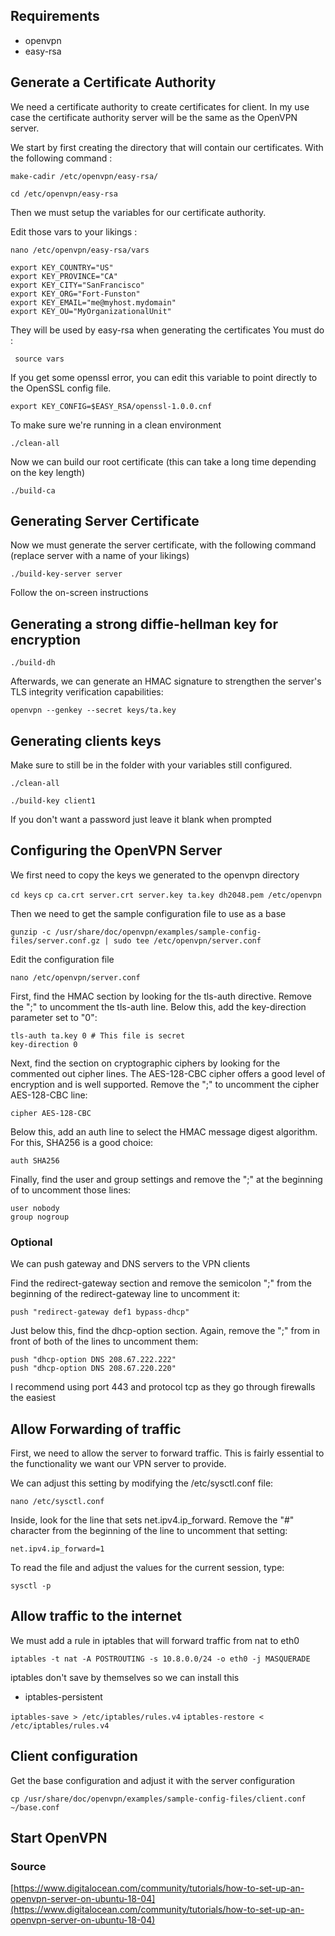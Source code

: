## Requirements
 - openvpn 
 - easy-rsa
## Generate a Certificate Authority
We need a certificate authority to create certificates for client. 
In my use case the certificate authority server will be the same as the
OpenVPN server.

We start by first creating the directory that will contain our certificates.
With the following command :

```make-cadir /etc/openvpn/easy-rsa/```

```cd /etc/openvpn/easy-rsa```

Then we must setup the variables for our certificate authority.

Edit those vars to your likings :

```nano /etc/openvpn/easy-rsa/vars```

```
export KEY_COUNTRY="US"
export KEY_PROVINCE="CA"
export KEY_CITY="SanFrancisco"
export KEY_ORG="Fort-Funston"
export KEY_EMAIL="me@myhost.mydomain"
export KEY_OU="MyOrganizationalUnit"
```

They will be used by easy-rsa when generating the certificates
You must do :

``` source vars```

If you get some openssl error, you can edit this variable to point directly
to the OpenSSL config file.

```export KEY_CONFIG=$EASY_RSA/openssl-1.0.0.cnf```

To make sure we're running in a clean environment 

```./clean-all```

Now we can build our root certificate (this can take a long time depending on the key length)

```./build-ca```

## Generating Server Certificate

Now we must generate the server certificate, with the following command
(replace server with a name of your likings)

```./build-key-server server```

Follow the on-screen instructions

## Generating a strong diffie-hellman key for encryption

```./build-dh```

Afterwards, we can generate an HMAC signature to strengthen the server's TLS integrity verification capabilities:

```openvpn --genkey --secret keys/ta.key```

## Generating clients keys

Make sure to still be in the folder with your variables still configured.

```./clean-all```

```./build-key client1```

If you don't want a password just leave it blank when prompted

## Configuring the OpenVPN Server

We first need to copy the keys we generated to the openvpn directory 

```cd keys```
```cp ca.crt server.crt server.key ta.key dh2048.pem /etc/openvpn```

Then we need to get the sample configuration file to use as a base

```gunzip -c /usr/share/doc/openvpn/examples/sample-config-files/server.conf.gz | sudo tee /etc/openvpn/server.conf```

Edit the configuration file

```nano /etc/openvpn/server.conf```

First, find the HMAC section by looking for the tls-auth directive. Remove the ";" to uncomment the tls-auth line. Below this, add the key-direction parameter set to "0":

```
tls-auth ta.key 0 # This file is secret
key-direction 0
```

Next, find the section on cryptographic ciphers by looking for the commented out cipher lines. The AES-128-CBC cipher offers a good level of encryption and is well supported. Remove the ";" to uncomment the cipher AES-128-CBC line:

```cipher AES-128-CBC```

Below this, add an auth line to select the HMAC message digest algorithm. For this, SHA256 is a good choice:

```auth SHA256```

Finally, find the user and group settings and remove the ";" at the beginning of to uncomment those lines:

```
user nobody
group nogroup
```

### Optional

We can push gateway and DNS servers to the VPN clients

Find the redirect-gateway section and remove the semicolon ";" from the beginning of the redirect-gateway line to uncomment it:

```push "redirect-gateway def1 bypass-dhcp"```

Just below this, find the dhcp-option section. Again, remove the ";" from in front of both of the lines to uncomment them:

```
push "dhcp-option DNS 208.67.222.222"
push "dhcp-option DNS 208.67.220.220"
```

I recommend using port 443 and protocol tcp as they go through firewalls the easiest

## Allow Forwarding of traffic

First, we need to allow the server to forward traffic. This is fairly essential to the functionality we want our VPN server to provide.

We can adjust this setting by modifying the /etc/sysctl.conf file:

```nano /etc/sysctl.conf```

Inside, look for the line that sets net.ipv4.ip_forward. Remove the "#" character from the beginning of the line to uncomment that setting:

```net.ipv4.ip_forward=1```

To read the file and adjust the values for the current session, type:

```sysctl -p```

## Allow traffic to the internet

We must add a rule in iptables that will forward traffic from nat to eth0

```iptables -t nat -A POSTROUTING -s 10.8.0.0/24 -o eth0 -j MASQUERADE```

iptables don't save by themselves so we can install this 
- iptables-persistent

```iptables-save > /etc/iptables/rules.v4```
```iptables-restore < /etc/iptables/rules.v4```

## Client configuration

Get the base configuration and adjust it with the server configuration

```cp /usr/share/doc/openvpn/examples/sample-config-files/client.conf ~/base.conf```

## Start OpenVPN


### Source
[https://www.digitalocean.com/community/tutorials/how-to-set-up-an-openvpn-server-on-ubuntu-18-04](https://www.digitalocean.com/community/tutorials/how-to-set-up-an-openvpn-server-on-ubuntu-18-04)
